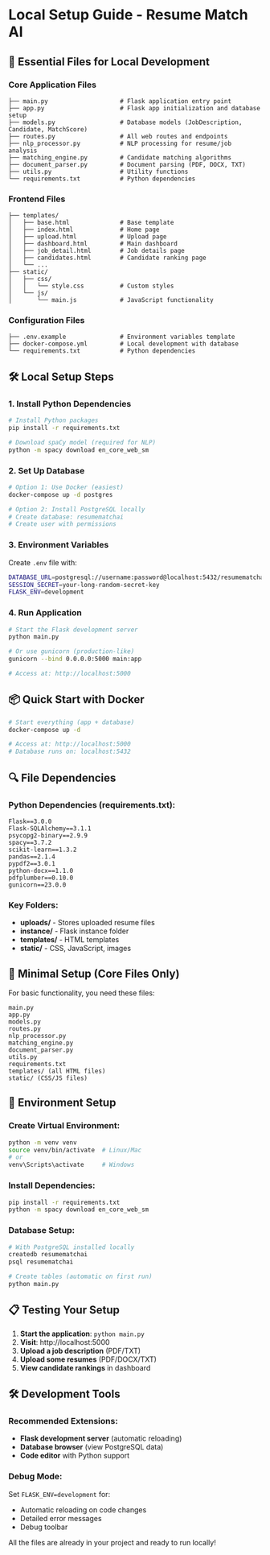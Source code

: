# Local Setup Guide - Resume Match AI

## 📁 Essential Files for Local Development

### Core Application Files
```
├── main.py                    # Flask application entry point
├── app.py                     # Flask app initialization and database setup
├── models.py                  # Database models (JobDescription, Candidate, MatchScore)
├── routes.py                  # All web routes and endpoints
├── nlp_processor.py           # NLP processing for resume/job analysis
├── matching_engine.py         # Candidate matching algorithms
├── document_parser.py         # Document parsing (PDF, DOCX, TXT)
├── utils.py                   # Utility functions
└── requirements.txt           # Python dependencies
```

### Frontend Files
```
├── templates/
│   ├── base.html              # Base template
│   ├── index.html             # Home page
│   ├── upload.html            # Upload page
│   ├── dashboard.html         # Main dashboard
│   ├── job_detail.html        # Job details page
│   ├── candidates.html        # Candidate ranking page
│   └── ...
├── static/
│   ├── css/
│   │   └── style.css          # Custom styles
│   └── js/
│       └── main.js            # JavaScript functionality
```

### Configuration Files
```
├── .env.example               # Environment variables template
├── docker-compose.yml         # Local development with database
└── requirements.txt           # Python dependencies
```

## 🛠️ Local Setup Steps

### 1. Install Python Dependencies
```bash
# Install Python packages
pip install -r requirements.txt

# Download spaCy model (required for NLP)
python -m spacy download en_core_web_sm
```

### 2. Set Up Database
```bash
# Option 1: Use Docker (easiest)
docker-compose up -d postgres

# Option 2: Install PostgreSQL locally
# Create database: resumematchai
# Create user with permissions
```

### 3. Environment Variables
Create `.env` file with:
```bash
DATABASE_URL=postgresql://username:password@localhost:5432/resumematchai
SESSION_SECRET=your-long-random-secret-key
FLASK_ENV=development
```

### 4. Run Application
```bash
# Start the Flask development server
python main.py

# Or use gunicorn (production-like)
gunicorn --bind 0.0.0.0:5000 main:app

# Access at: http://localhost:5000
```

## 📦 Quick Start with Docker
```bash
# Start everything (app + database)
docker-compose up -d

# Access at: http://localhost:5000
# Database runs on: localhost:5432
```

## 🔍 File Dependencies

### Python Dependencies (requirements.txt):
```
Flask==3.0.0
Flask-SQLAlchemy==3.1.1
psycopg2-binary==2.9.9
spacy==3.7.2
scikit-learn==1.3.2
pandas==2.1.4
pypdf2==3.0.1
python-docx==1.1.0
pdfplumber==0.10.0
gunicorn==23.0.0
```

### Key Folders:
- **uploads/** - Stores uploaded resume files
- **instance/** - Flask instance folder
- **templates/** - HTML templates
- **static/** - CSS, JavaScript, images

## 🚀 Minimal Setup (Core Files Only)

For basic functionality, you need these files:
```
main.py
app.py
models.py
routes.py
nlp_processor.py
matching_engine.py
document_parser.py
utils.py
requirements.txt
templates/ (all HTML files)
static/ (CSS/JS files)
```

## 🔧 Environment Setup

### Create Virtual Environment:
```bash
python -m venv venv
source venv/bin/activate  # Linux/Mac
# or
venv\Scripts\activate     # Windows
```

### Install Dependencies:
```bash
pip install -r requirements.txt
python -m spacy download en_core_web_sm
```

### Database Setup:
```bash
# With PostgreSQL installed locally
createdb resumematchai
psql resumematchai

# Create tables (automatic on first run)
python main.py
```

## 📋 Testing Your Setup

1. **Start the application**: `python main.py`
2. **Visit**: http://localhost:5000
3. **Upload a job description** (PDF/TXT)
4. **Upload some resumes** (PDF/DOCX/TXT)
5. **View candidate rankings** in dashboard

## 🛠️ Development Tools

### Recommended Extensions:
- **Flask development server** (automatic reloading)
- **Database browser** (view PostgreSQL data)
- **Code editor** with Python support

### Debug Mode:
Set `FLASK_ENV=development` for:
- Automatic reloading on code changes
- Detailed error messages
- Debug toolbar

All the files are already in your project and ready to run locally!